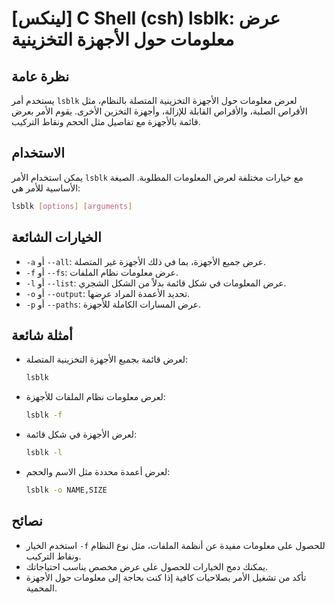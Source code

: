 # [لينكس] C Shell (csh) lsblk: عرض معلومات حول الأجهزة التخزينية

## نظرة عامة
يستخدم أمر `lsblk` لعرض معلومات حول الأجهزة التخزينية المتصلة بالنظام، مثل الأقراص الصلبة، والأقراص القابلة للإزالة، وأجهزة التخزين الأخرى. يقوم الأمر بعرض قائمة بالأجهزة مع تفاصيل مثل الحجم ونقاط التركيب.

## الاستخدام
يمكن استخدام الأمر `lsblk` مع خيارات مختلفة لعرض المعلومات المطلوبة. الصيغة الأساسية للأمر هي:

```bash
lsblk [options] [arguments]
```

## الخيارات الشائعة
- `-a` أو `--all`: عرض جميع الأجهزة، بما في ذلك الأجهزة غير المتصلة.
- `-f` أو `--fs`: عرض معلومات نظام الملفات.
- `-l` أو `--list`: عرض المعلومات في شكل قائمة بدلاً من الشكل الشجري.
- `-o` أو `--output`: تحديد الأعمدة المراد عرضها.
- `-p` أو `--paths`: عرض المسارات الكاملة للأجهزة.

## أمثلة شائعة
- لعرض قائمة بجميع الأجهزة التخزينية المتصلة:
  ```bash
  lsblk
  ```

- لعرض معلومات نظام الملفات للأجهزة:
  ```bash
  lsblk -f
  ```

- لعرض الأجهزة في شكل قائمة:
  ```bash
  lsblk -l
  ```

- لعرض أعمدة محددة مثل الاسم والحجم:
  ```bash
  lsblk -o NAME,SIZE
  ```

## نصائح
- استخدم الخيار `-f` للحصول على معلومات مفيدة عن أنظمة الملفات، مثل نوع النظام ونقاط التركيب.
- يمكنك دمج الخيارات للحصول على عرض مخصص يناسب احتياجاتك.
- تأكد من تشغيل الأمر بصلاحيات كافية إذا كنت بحاجة إلى معلومات حول الأجهزة المحمية.